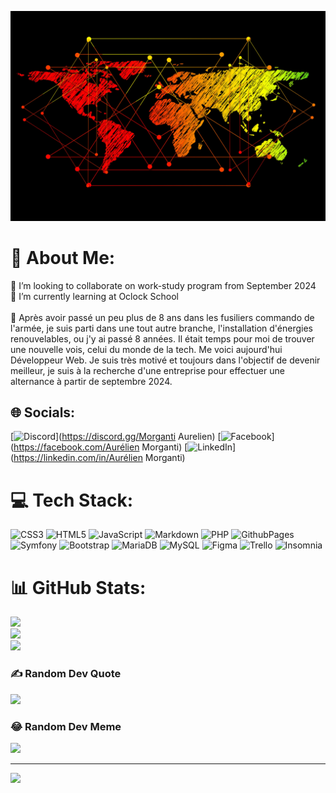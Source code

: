 ![Cover](https://github.com/Morganti-Aurelien/Morganti-Aurelien/blob/main/img/canva-sans-titre-MADQ5MBwzY8.jpg)
# 💫 About Me:
👯 I’m looking to collaborate on work-study program from September 2024<br>🌱 I’m currently learning at Oclock School<br><br>💬 Après avoir passé un peu plus de 8 ans dans les fusiliers commando de l'armée, je suis parti dans une tout autre branche, l'installation d'énergies renouvelables, ou j'y ai passé 8 années. Il était temps pour moi de trouver une nouvelle vois, celui du monde de la tech. Me voici aujourd'hui Développeur Web. Je suis très motivé et toujours dans l'objectif de devenir meilleur, je suis à la recherche d'une entreprise pour effectuer une alternance à partir de septembre 2024.  <br>


## 🌐 Socials:
[![Discord](https://img.shields.io/badge/Discord-%237289DA.svg?logo=discord&logoColor=white)](https://discord.gg/Morganti Aurelien) [![Facebook](https://img.shields.io/badge/Facebook-%231877F2.svg?logo=Facebook&logoColor=white)](https://facebook.com/Aurélien Morganti) [![LinkedIn](https://img.shields.io/badge/LinkedIn-%230077B5.svg?logo=linkedin&logoColor=white)](https://linkedin.com/in/Aurélien Morganti) 

# 💻 Tech Stack:
![CSS3](https://img.shields.io/badge/css3-%231572B6.svg?style=plastic&logo=css3&logoColor=white) ![HTML5](https://img.shields.io/badge/html5-%23E34F26.svg?style=plastic&logo=html5&logoColor=white) ![JavaScript](https://img.shields.io/badge/javascript-%23323330.svg?style=plastic&logo=javascript&logoColor=%23F7DF1E) ![Markdown](https://img.shields.io/badge/markdown-%23000000.svg?style=plastic&logo=markdown&logoColor=white) ![PHP](https://img.shields.io/badge/php-%23777BB4.svg?style=plastic&logo=php&logoColor=white) ![GithubPages](https://img.shields.io/badge/github%20pages-121013?style=plastic&logo=github&logoColor=white) ![Symfony](https://img.shields.io/badge/symfony-%23000000.svg?style=plastic&logo=symfony&logoColor=white) ![Bootstrap](https://img.shields.io/badge/bootstrap-%238511FA.svg?style=plastic&logo=bootstrap&logoColor=white) ![MariaDB](https://img.shields.io/badge/MariaDB-003545?style=plastic&logo=mariadb&logoColor=white) ![MySQL](https://img.shields.io/badge/mysql-%2300000f.svg?style=plastic&logo=mysql&logoColor=white) ![Figma](https://img.shields.io/badge/figma-%23F24E1E.svg?style=plastic&logo=figma&logoColor=white) ![Trello](https://img.shields.io/badge/Trello-%23026AA7.svg?style=plastic&logo=Trello&logoColor=white) ![Insomnia](https://img.shields.io/badge/Insomnia-black?style=plastic&logo=insomnia&logoColor=5849BE)
# 📊 GitHub Stats:
![](https://github-readme-stats.vercel.app/api?username=Morganti-Aurelien&theme=gruvbox&hide_border=false&include_all_commits=true&count_private=false)<br/>
![](https://github-readme-streak-stats.herokuapp.com/?user=Morganti-Aurelien&theme=gruvbox&hide_border=false)<br/>
![](https://github-readme-stats.vercel.app/api/top-langs/?username=Morganti-Aurelien&theme=gruvbox&hide_border=false&include_all_commits=true&count_private=false&layout=compact)

### ✍️ Random Dev Quote
![](https://quotes-github-readme.vercel.app/api?type=horizontal&theme=gruvbox)

### 😂 Random Dev Meme
<img src='https://randommeme-five.vercel.app/' style="height: 400px;"/>

---
[![](https://visitcount.itsvg.in/api?id=Morganti-Aurelien&icon=3&color=7)](https://visitcount.itsvg.in)

<!-- Proudly created with GPRM ( https://gprm.itsvg.in ) -->

